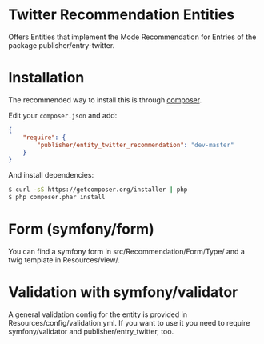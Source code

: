 # Twitter Recommendation Entities
Offers Entities that implement the Mode Recommendation for Entries of the package publisher/entry-twitter.

# Installation
The recommended way to install this is through [composer](http://getcomposer.org).

Edit your `composer.json` and add:

```json
{
    "require": {
        "publisher/entity_twitter_recommendation": "dev-master"
    }
}
```

And install dependencies:

```bash
$ curl -sS https://getcomposer.org/installer | php
$ php composer.phar install
```

# Form (symfony/form)
You can find a symfony form in src/Recommendation/Form/Type/
and a twig template in Resources/view/.

# Validation with symfony/validator
A general validation config for the entity is provided in Resources/config/validation.yml.
If you want to use it you need to require symfony/validator and publisher/entry_twitter, too.
